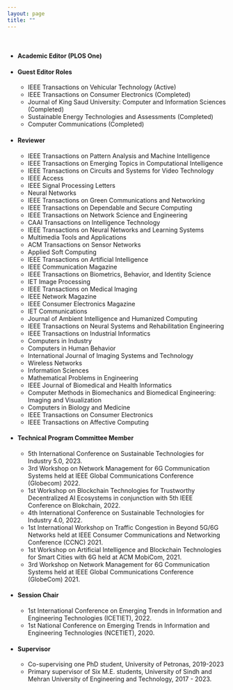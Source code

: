 ```yaml
---
layout: page
title: ""
---
```


<br>

* #### Academic Editor (PLOS One) 

* #### Guest Editor Roles
   - IEEE Transactions on Vehicular Technology (Active)
   - IEEE Transactions on Consumer Electronics (Completed)
   - Journal of King Saud University: Computer and Information Sciences (Completed)
   - Sustainable Energy Technologies and Assessments (Completed)
   - Computer Communications (Completed)


* #### Reviewer 
   - IEEE Transactions on Pattern Analysis and Machine Intelligence
   - IEEE Transactions on Emerging Topics in Computational Intelligence
   - IEEE Transactions on Circuits and Systems for Video Technology
   - IEEE Access
   - IEEE Signal Processing Letters
   - Neural Networks
   - IEEE Transactions on Green Communications and Networking
   - IEEE Transactions on Dependable and Secure Computing
   - IEEE Transactions on Network Science and Engineering
   - CAAI Transactions on Intelligence Technology
   - IEEE Transactions on Neural Networks and Learning Systems
   - Multimedia Tools and Applications
   - ACM Transactions on Sensor Networks
   - Applied Soft Computing
   - IEEE Transactions on Artificial Intelligence
   - IEEE Communication Magazine
   - IEEE Transactions on Biometrics, Behavior, and Identity Science
   - IET Image Processing
   - IEEE Transactions on Medical Imaging
   - IEEE Network Magazine
   - IEEE Consumer Electronics Magazine
   - IET Communications
   - Journal of Ambient Intelligence and Humanized Computing
   - IEEE Transactions on Neural Systems and Rehabilitation Engineering
   - IEEE Transactions on Industrial Informatics
   - Computers in Industry
   - Computers in Human Behavior
   - International Journal of Imaging Systems and Technology
   - Wireless Networks
   - Information Sciences
   - Mathematical Problems in Engineering
   - IEEE Journal of Biomedical and Health Informatics
   - Computer Methods in Biomechanics and Biomedical Engineering: Imaging and Visualization
   - Computers in Biology and Medicine
   - IEEE Transactions on Consumer Electronics
   - IEEE Transactions on Affective Computing


* #### Technical Program Committee Member  
   - 5th International Conference on Sustainable Technologies for Industry 5.0, 2023.
   - 3rd Workshop on Network Management for 6G Communication Systems held at IEEE Global Communications Conference (Globecom) 2022.
   - 1st Workshop on Blockchain Technologies for Trustworthy Decentralized AI Ecosystems in conjunction with 5th IEEE Conference on Blokchain, 2022.
   - 4th International Conference on Sustainable Technologies for Industry 4.0, 2022.
   - 1st International Workshop on Traffic Congestion in Beyond 5G/6G Networks held at IEEE Consumer Communications and Networking Conference (CCNC) 2021.
   - 1st Workshop on Artificial Intelligence and Blockchain Technologies for Smart Cities with 6G held at ACM MobiCom, 2021.
   - 3rd Workshop on Network Management for 6G Communication Systems held at IEEE Global Communications Conference (GlobeCom) 2021.



* #### Session Chair  
   - 1st International Conference on Emerging Trends in Information and Engineering Technologies (ICETIET), 2022.
   - 1st National Conference on Emerging Trends in Information and Engineering Technologies (NCETIET), 2020.


* #### Supervisor  
   - Co-supervising one PhD student, University of Petronas, 2019-2023
   - Primary supervisor of Six M.E. students, University of Sindh and Mehran University of Engineering and Technology, 2017 - 2023.

